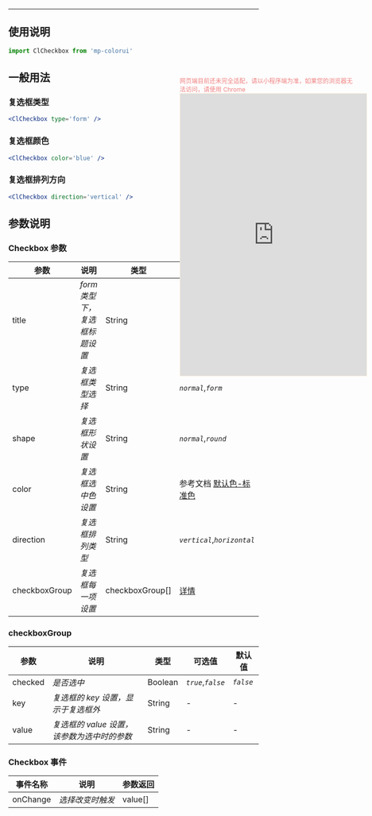 ****

## 使用说明

```jsx
import ClCheckbox from 'mp-colorui'
```



## 一般用法

### 复选框类型

```jsx
<ClCheckbox type='form' />
```

### 复选框颜色

```jsx
<ClCheckbox color='blue' />
```

### 复选框排列方向

```jsx
<ClCheckbox direction='vertical' />
```





## 参数说明

### Checkbox 参数

| 参数          | 说明                          | 类型            | 可选值                                          | 默认值       |
| ------------- | ----------------------------- | --------------- | ----------------------------------------------- | ------------ |
| title         | *form 类型下，复选框标题设置* | String          | -                                               | -            |
| type          | *复选框类型选择*              | String          | *`normal`*,*`form`*                             | *`normal`*   |
| shape         | *复选框形状设置*              | String          | *`normal`*,*`round`*                            | *`normal`*   |
| color         | *复选框选中色设置*            | String          | 参考文档 [默认色-标准色](/home/color?id=标准色) | *`green`*    |
| direction     | *复选框排列类型*              | String          | *`vertical`*,*`horizontal`*                     | *`vertical`* |
| checkboxGroup | *复选框每一项设置*            | checkboxGroup[] | [详情](/form/checkbox?id=checkboxgroup)         | []           |

### checkboxGroup

| 参数    | 说明                                        | 类型    | 可选值             | 默认值    |
| ------- | ------------------------------------------- | ------- | ------------------ | --------- |
| checked | *是否选中*                                  | Boolean | *`true`*,*`false`* | *`false`* |
| key     | *复选框的 key 设置，显示于复选框外*         | String  | -                  | -         |
| value   | *复选框的 value 设置，该参数为选中时的参数* | String  | -                  | -         |



### Checkbox 事件

| 事件名称 | 说明             | 参数返回 |
| -------- | ---------------- | -------- |
| onChange | *选择改变时触发* | value[]  |


<div style="position: fixed; right:10px; top: 5%">
<div style="width: 355px; display: flex; flex-wrap: wrap; justify-content: center; align-items: center; font-size: 12px; color: lightcoral">网页端目前还未完全适配，请以小程序端为准，如果您的浏览器无法访问，请使用 Chrome</div>
<iframe style="border: 1px solid antiquewhite" src="https://118.25.36.24/#/pages/components/checkbox/index" height="568" width="375"></iframe>
</div>

